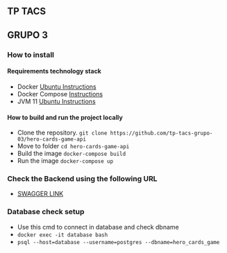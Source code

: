 ## TP TACS
## GRUPO 3

### How to install
#### Requirements technology stack
* Docker [Ubuntu Instructions](https://docs.docker.com/engine/install/ubuntu/)
* Docker Compose [Instructions](https://docs.docker.com/compose/install/)
* JVM 11 [Ubuntu Instructions](https://www.infoworld.com/article/3514725/installing-oracle-java-se-11-on-ubuntu-18-04.html)


#### How to build and run the project locally
* Clone the repository. `git clone https://github.com/tp-tacs-grupo-03/hero-cards-game-api`
* Move to folder `cd hero-cards-game-api` 
* Build the image `docker-compose build`
* Run the image `docker-compose up`

### Check the Backend using the following URL
* [SWAGGER LINK](http://localhost:8080/swagger-ui.html) 

### Database check setup
* Use this cmd to connect in database and check dbname 
* `docker exec -it database bash`
* `psql --host=database --username=postgres --dbname=hero_cards_game`  
